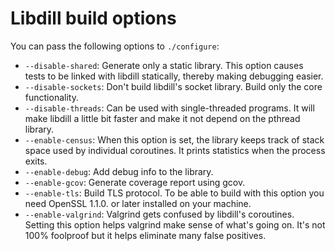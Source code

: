# Libdill build options

You can pass the following options to `./configure`:

* `--disable-shared`: Generate only a static library. This option causes tests to be linked with libdill statically, thereby making debugging easier.
* `--disable-sockets`: Don't build libdill's socket library. Build only the core functionality.
* `--disable-threads`: Can be used with single-threaded programs. It will make libdill a little bit faster and make it not depend on the pthread library.
* `--enable-census`: When this option is set, the library keeps track of stack space used by individual coroutines. It prints statistics when the process exits.
* `--enable-debug`: Add debug info to the library.
* `--enable-gcov`: Generate coverage report using gcov.
* `--enable-tls`: Build TLS protocol. To be able to build with this option you need OpenSSL 1.1.0. or later installed on your machine.
* `--enable-valgrind`: Valgrind gets confused by libdill's coroutines. Setting this option helps valgrind make sense of what's going on. It's not 100% foolproof but it helps eliminate many false positives.
